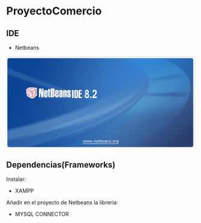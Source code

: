 # ProyectoComercio

## IDE
- Netbeans

![imagen](https://github.com/marlenelisvas/ProyectoComercio/blob/main/images/netbeans_vs.png)


## Dependencias(Frameworks)
Instalar:
- XAMPP

Añadir en el proyecto de Netbeans la libreria:
- MYSQL CONNECTOR


